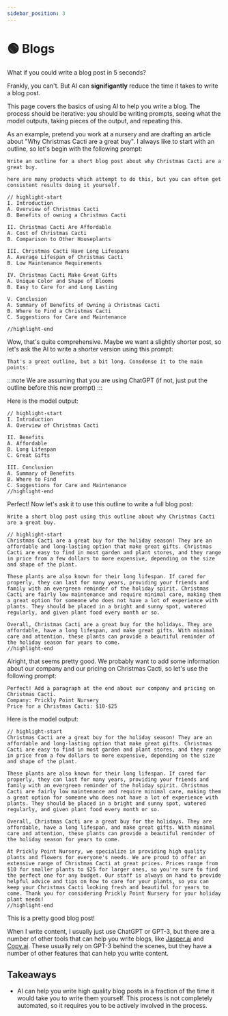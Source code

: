 ```yaml
---
sidebar_position: 3
---
```


# 🟢 Blogs

What if you could write a blog post in 5 seconds?

Frankly, you can't. But AI can **signifigantly** reduce the time it takes to write a blog post.

This page covers the basics of using AI to help you write a blog. The process should be iterative: you should be writing prompts, seeing what the model outputs, taking pieces of the output, and repeating this.

As an example, pretend you work at a nursery and are drafting an article about "Why Christmas Cacti are a great buy". I always like to start with an outline, so let's begin with the following prompt:

```text
Write an outline for a short blog post about why Christmas Cacti are a great buy.

here are many products which attempt to do this, but you can often get consistent results doing it yourself. 

// highlight-start
I. Introduction
A. Overview of Christmas Cacti
B. Benefits of owning a Christmas Cacti

II. Christmas Cacti Are Affordable
A. Cost of Christmas Cacti
B. Comparison to Other Houseplants

III. Christmas Cacti Have Long Lifespans
A. Average Lifespan of Christmas Cacti
B. Low Maintenance Requirements

IV. Christmas Cacti Make Great Gifts
A. Unique Color and Shape of Blooms
B. Easy to Care for and Long Lasting

V. Conclusion
A. Summary of Benefits of Owning a Christmas Cacti 
B. Where to Find a Christmas Cacti 
C. Suggestions for Care and Maintenance

//highlight-end
```

Wow, that's quite comprehensive. Maybe we want a slightly shorter post, so let's ask the AI to write a shorter version using this prompt:

```text
That's a great outline, but a bit long. Consdense it to the main points:
```

:::note
We are assuming that you are using ChatGPT (if not, just put the outline before this new prompt)
:::

Here is the model output:

```text
// highlight-start
I. Introduction 
A. Overview of Christmas Cacti 

II. Benefits 
A. Affordable 
B. Long Lifespan 
C. Great Gifts 

III. Conclusion 
A. Summary of Benefits 
B. Where to Find 
C. Suggestions for Care and Maintenance
//highlight-end
```

Perfect! Now let's ask it to use this outline to write a full blog post:

```text
Write a short blog post using this outline about why Christmas Cacti are a great buy.

// highlight-start
Christmas Cacti are a great buy for the holiday season! They are an affordable and long-lasting option that make great gifts. Christmas Cacti are easy to find in most garden and plant stores, and they range in price from a few dollars to more expensive, depending on the size and shape of the plant.

These plants are also known for their long lifespan. If cared for properly, they can last for many years, providing your friends and family with an evergreen reminder of the holiday spirit. Christmas Cacti are fairly low maintenance and require minimal care, making them a great option for someone who does not have a lot of experience with plants. They should be placed in a bright and sunny spot, watered regularly, and given plant food every month or so. 

Overall, Christmas Cacti are a great buy for the holidays. They are affordable, have a long lifespan, and make great gifts. With minimal care and attention, these plants can provide a beautiful reminder of the holiday season for years to come.
//highlight-end
```

Alright, that seems pretty good. We probably want to add some information about our company and our pricing on Christmas Cacti, so let's use the following prompt:

```text
Perfect! Add a paragraph at the end about our company and pricing on Christmas Cacti.
Company: Prickly Point Nursery
Price for a Christmas Cacti: $10-$25
```

Here is the model output:

```text
// highlight-start
Christmas Cacti are a great buy for the holiday season! They are an affordable and long-lasting option that make great gifts. Christmas Cacti are easy to find in most garden and plant stores, and they range in price from a few dollars to more expensive, depending on the size and shape of the plant.

These plants are also known for their long lifespan. If cared for properly, they can last for many years, providing your friends and family with an evergreen reminder of the holiday spirit. Christmas Cacti are fairly low maintenance and require minimal care, making them a great option for someone who does not have a lot of experience with plants. They should be placed in a bright and sunny spot, watered regularly, and given plant food every month or so. 

Overall, Christmas Cacti are a great buy for the holidays. They are affordable, have a long lifespan, and make great gifts. With minimal care and attention, these plants can provide a beautiful reminder of the holiday season for years to come.

At Prickly Point Nursery, we specialize in providing high quality plants and flowers for everyone's needs. We are proud to offer an extensive range of Christmas Cacti at great prices. Prices range from $10 for smaller plants to $25 for larger ones, so you're sure to find the perfect one for any budget. Our staff is always on hand to provide helpful advice and tips on how to care for your plants, so you can keep your Christmas Cacti looking fresh and beautiful for years to come. Thank you for considering Prickly Point Nursery for your holiday plant needs!
//highlight-end
```

This is a pretty good blog post!

When I write content, I usually just use ChatGPT or GPT-3, but there are a number of other tools that can help you write blogs, like [Jasper.ai](https://www.jasper.ai/) and [Copy.ai](https://www.copy.ai/). These usually rely on GPT-3 behind the scenes, but they have a number of other features that can help you write content.

## Takeaways

- AI can help you write high quality blog posts in a fraction of the time it would take you to write them yourself. This process is not completely automated, so it requires you to be actively involved in the process.
